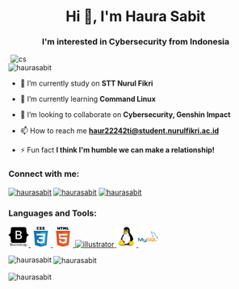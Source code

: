 <h1 align="center">Hi 👋, I'm Haura Sabit</h1>
<h3 align="center">I'm interested in Cybersecurity from Indonesia</h3>

<img align="right" alt="cs" width="500" src="https://raw.githubusercontent.com/haurasabit/haurasabit/main/8bfd01c18be1b5059bc0d7770d9dabf1.gif">


<p align="left"> <img src="https://komarev.com/ghpvc/?username=haurasabit&label=Profile%20views&color=0e75b6&style=flat" alt="haurasabit" /> </p>



- 🔭 I’m currently study on **STT Nurul Fikri**

- 🌱 I’m currently learning **Command Linux**

- 👯 I’m looking to collaborate on **Cybersecurity, Genshin Impact**

- 📫 How to reach me **haur22242ti@student.nurulfikri.ac.id**

- ⚡ Fun fact **I think I'm humble we can make a relationship!**

<h3 align="left">Connect with me:</h3>
<p align="left">
<a href="https://linkedin.com/in/haurasabit" target="blank"><img align="center" src="https://raw.githubusercontent.com/rahuldkjain/github-profile-readme-generator/master/src/images/icons/Social/linked-in-alt.svg" alt="haurasabit" height="30" width="40" /></a>
<a href="https://instagram.com/haurasabit" target="blank"><img align="center" src="https://raw.githubusercontent.com/rahuldkjain/github-profile-readme-generator/master/src/images/icons/Social/instagram.svg" alt="haurasabit" height="30" width="40" /></a>
<a href="https://medium.com/haurasabit" target="blank"><img align="center" src="https://raw.githubusercontent.com/rahuldkjain/github-profile-readme-generator/master/src/images/icons/Social/medium.svg" alt="haurasabit" height="30" width="40" /></a>
</p>

<h3 align="left">Languages and Tools:</h3>
<p align="left"> <a href="https://getbootstrap.com" target="_blank" rel="noreferrer"> <img src="https://raw.githubusercontent.com/devicons/devicon/master/icons/bootstrap/bootstrap-plain-wordmark.svg" alt="bootstrap" width="40" height="40"/> </a> <a href="https://www.w3schools.com/css/" target="_blank" rel="noreferrer"> <img src="https://raw.githubusercontent.com/devicons/devicon/master/icons/css3/css3-original-wordmark.svg" alt="css3" width="40" height="40"/> </a> <a href="https://www.w3.org/html/" target="_blank" rel="noreferrer"> <img src="https://raw.githubusercontent.com/devicons/devicon/master/icons/html5/html5-original-wordmark.svg" alt="html5" width="40" height="40"/> </a> <a href="https://www.adobe.com/in/products/illustrator.html" target="_blank" rel="noreferrer"> <img src="https://www.vectorlogo.zone/logos/adobe_illustrator/adobe_illustrator-icon.svg" alt="illustrator" width="40" height="40"/> </a> <a href="https://www.linux.org/" target="_blank" rel="noreferrer"> <img src="https://raw.githubusercontent.com/devicons/devicon/master/icons/linux/linux-original.svg" alt="linux" width="40" height="40"/> </a> <a href="https://www.mysql.com/" target="_blank" rel="noreferrer"> <img src="https://raw.githubusercontent.com/devicons/devicon/master/icons/mysql/mysql-original-wordmark.svg" alt="mysql" width="40" height="40"/> </a> </p>

<p><img align="left" src="https://github-readme-stats.vercel.app/api/top-langs?username=haurasabit&show_icons=true&locale=en&layout=compact" alt="haurasabit" /></p>

<p>&nbsp;<img align="center" src="https://github-readme-stats.vercel.app/api?username=haurasabit&show_icons=true&locale=en" alt="haurasabit" /></p>

<p><img align="center" src="https://github-readme-streak-stats.herokuapp.com/?user=haurasabit&" alt="haurasabit" /></p>

